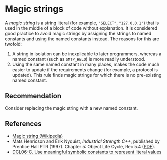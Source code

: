 # Magic strings
A *magic string* is a string literal (for example, `"SELECT"`, `"127.0.0.1"`) that is used in the middle of a block of code without explanation. It is considered good practice to avoid magic strings by assigning the strings to named constants and using the named constants instead. The reasons for this are twofold:

1. A string in isolation can be inexplicable to later programmers, whereas a named constant (such as `SMTP_HELO`) is more readily understood.
1. Using the same named constant in many places, makes the code much easier to update if the requirements change (for example, a protocol is updated).
This rule finds magic strings for which there is no pre-existing named constant.


## Recommendation
Consider replacing the magic string with a new named constant.


## References
* [Magic string (Wikipedia)](http://en.wikipedia.org/wiki/Magic_string)
* Mats Henricson and Erik Nyquist, *Industrial Strength C++*, published by Prentice Hall PTR (1997). Chapter 5: Object Life Cycle, Rec 5.4 ([PDF](https://web.archive.org/web/20190919025638/https://mongers.org/industrial-c++/)).
* [DCL06-C. Use meaningful symbolic constants to represent literal values](https://www.securecoding.cert.org/confluence/display/c/DCL06-C.+Use+meaningful+symbolic+constants+to+represent+literal+values)
